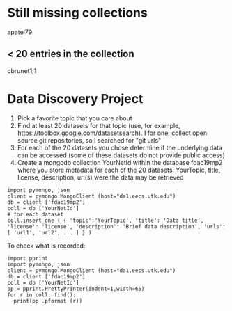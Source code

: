 # Still missing collections 

apatel79

## < 20 entries in the collection
cbrunet1;1

# Data Discovery Project


1. Pick a favorite topic that you care about
2. Find at least 20 datasets for that topic (use, for example,
https://toolbox.google.com/datasetsearch). I for one, collect open
source git repositories, so I searched for "git urls"
3. For each of the 20 datasets you chose determine if the underlying data can be accessed (some of these datasets do not provide public access)
4. Create a mongodb collection YourNetId within the database fdac19mp2
   where you store metadata for each of the 20 datasets: YourTopic, title,
   license, description, url(s) were the data may be retrieved
   
```
import pymongo, json
client = pymongo.MongoClient (host="da1.eecs.utk.edu")
db = client ['fdac19mp2']
coll = db ['YourNetId']
# for each dataset
coll.insert_one ( { 'topic':'YourTopic', 'title': 'Data title', 'license': 'license', 'description': 'Brief data description', 'urls': [ 'url1', 'url2', ... ] } )
```


To check what is recorded:
```
import pprint
import pymongo, json
client = pymongo.MongoClient (host="da1.eecs.utk.edu")
db = client ['fdac19mp2']
coll = db ['YourNetId']
pp = pprint.PrettyPrinter(indent=1,width=65)
for r in coll. find():
  print(pp .pformat (r))  
```
